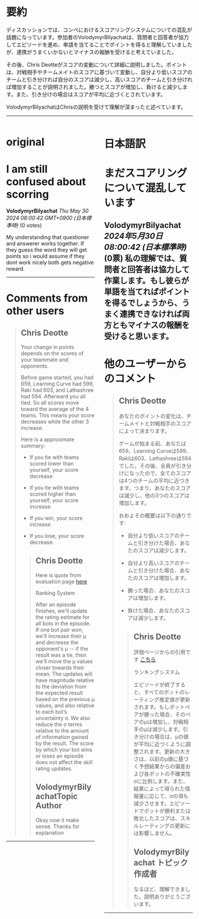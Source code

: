 # 要約 
ディスカッションでは、コンペにおけるスコアリングシステムについての混乱が話題になっています。参加者のVolodymyrBilyachatは、質問者と回答者が協力してエピソードを進め、単語を当てることでポイントを得ると理解していましたが、連携がうまくいかないとマイナスの報酬を受けると考えていました。

その後、Chris Deotteがスコアの変動について詳細に説明しました。ポイントは、対戦相手やチームメイトのスコアに基づいて変動し、自分より低いスコアのチームと引き分ければ自分のスコアは減少し、高いスコアのチームと引き分ければ増加することが説明されました。勝つとスコアが増加し、負けると減少します。また、引き分けの場合はスコアが平均に近づくとされています。

VolodymyrBilyachatはChrisの説明を受けて理解が深まったと述べています。

---


<style>
.column-left{
  float: left;
  width: 47.5%;
  text-align: left;
}
.column-right{
  float: right;
  width: 47.5%;
  text-align: left;
}
.column-one{
  float: left;
  width: 100%;
  text-align: left;
}
</style>


<div class="column-left">

# original

# I am still confused about scorring

**VolodymyrBilyachat** *Thu May 30 2024 08:00:42 GMT+0900 (日本標準時)* (0 votes)

My understanding that questioner and answerer works together. If they guess the word they will get points so i would assume if they dont work nicely both gets negative reward.



---

 # Comments from other users

> ## Chris Deotte
> 
> Your change in points depends on the scores of your teammate and opponents.
> 
> Before game started, you had 659, Learning Curve had 599, Raki had 603, and Lathashree had 594. Afterward you all tied. So all scores move toward the average of the 4 teams. This means your score decreases while the other 3 increase.
> 
> Here is a approximate summary:
> 
> - If you tie with teams scored lower than yourself, your score decrease
> 
> - If you tie with teams scored higher than yourself, your score increase
> 
> - If you win, your score increase
> 
> - If you lose, your score decrease.
> 
> 
> 
> > ## Chris Deotte
> > 
> > Here is quote from evaluation page [here](https://www.kaggle.com/competitions/llm-20-questions/overview/evaluation)
> > 
> > Ranking System
> > 
> >   After an episode finishes, we'll update the rating estimate for all bots in the episode. If one bot pair won, we'll increase their μ and decrease the opponent's μ -- if the result was a tie, then we'll move the μ values closer towards their mean. The updates will have magnitude relative to the deviation from the expected result based on the previous μ values, and also relative to each bot’s uncertainty σ. We also reduce the σ terms relative to the amount of information gained by the result. The score by which your bot wins or loses an episode does not affect the skill rating updates.
> > 
> > 
> > 
> > ## VolodymyrBilyachatTopic Author
> > 
> > Okay now it make sense. Thanks for explanation
> > 
> > 
> > 


---



</div>
<div class="column-right">

# 日本語訳

# まだスコアリングについて混乱しています
**VolodymyrBilyachat** *2024年5月30日 08:00:42 (日本標準時)* (0票)
私の理解では、質問者と回答者は協力して作業します。もし彼らが単語を当てればポイントを得るでしょうから、うまく連携できなければ両方ともマイナスの報酬を受けると思います。
---
 # 他のユーザーからのコメント
> ## Chris Deotte
> 
> あなたのポイントの変化は、チームメイトと対戦相手のスコアによって決まります。
> 
> ゲームが始まる前、あなたは659、Learning Curveは599、Rakiは603、Lathashreeは594でした。その後、全員が引き分けになったので、全てのスコアは4つのチームの平均に近づきます。つまり、あなたのスコアは減少し、他の3つのスコアは増加します。
> 
> おおよその概要は以下の通りです:
> 
> - 自分より低いスコアのチームと引き分けた場合、あなたのスコアは減少します。
> 
> - 自分より高いスコアのチームと引き分けた場合、あなたのスコアは増加します。
> 
> - 勝った場合、あなたのスコアは増加します。
> 
> - 負けた場合、あなたのスコアは減少します。
> 
> > ## Chris Deotte
> > 
> > 評価ページからの引用です [こちら](https://www.kaggle.com/competitions/llm-20-questions/overview/evaluation)
> > 
> > ランキングシステム
> > 
> >   エピソードが終了すると、すべてのボットのレーティング推定値が更新されます。もしボットペアが勝った場合、そのペアのμは増加し、対戦相手のμは減少します。引き分けの場合は、μの値が平均に近づくように調整されます。更新の大きさは、以前のμ値に基づく予想結果からの偏差および各ボットの不確実性σに比例します。また、結果によって得られた情報量に応じて、σの項も減少させます。エピソードでボットが勝利または敗北したスコアは、スキルレーティングの更新には影響しません。
> > 
> > 
> > ## VolodymyrBilyachat トピック作成者
> > 
> > なるほど、理解できました。説明ありがとうございます。 
> > 
> > 
> > 
---


</div>
